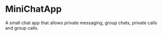 # MiniChatApp
A small chat app that allows private messaging, group chats, private calls and group calls.
